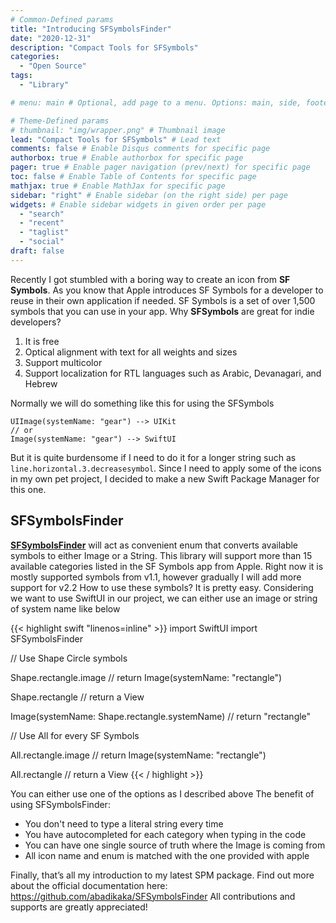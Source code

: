 ```yaml
---
# Common-Defined params
title: "Introducing SFSymbolsFinder"
date: "2020-12-31"
description: "Compact Tools for SFSymbols"
categories:
  - "Open Source"
tags:
  - "Library"

# menu: main # Optional, add page to a menu. Options: main, side, footer

# Theme-Defined params
# thumbnail: "img/wrapper.png" # Thumbnail image
lead: "Compact Tools for SFSymbols" # Lead text
comments: false # Enable Disqus comments for specific page
authorbox: true # Enable authorbox for specific page
pager: true # Enable pager navigation (prev/next) for specific page
toc: false # Enable Table of Contents for specific page
mathjax: true # Enable MathJax for specific page
sidebar: "right" # Enable sidebar (on the right side) per page
widgets: # Enable sidebar widgets in given order per page
  - "search"
  - "recent"
  - "taglist"
  - "social"
draft: false
---
```


Recently I got stumbled with a boring way to create an icon from **SF Symbols**. As you know that Apple introduces SF Symbols for a developer to reuse in their own application if needed. SF Symbols is a set of over 1,500 symbols that you can use in your app. Why **SFSymbols** are great for indie developers?

1. It is free
2. Optical alignment with text for all weights and sizes
3. Support multicolor
4. Support localization for RTL languages such as Arabic, Devanagari, and Hebrew

Normally we will do something like this for using the SFSymbols

```
UIImage(systemName: "gear") --> UIKit
// or
Image(systemName: "gear") --> SwiftUI
```

But it is quite burdensome if I need to do it for a longer string such as `line.horizontal.3.decreasesymbol`. Since I need to apply some of the icons in my own pet project, I decided to make a new Swift Package Manager for this one.

## SFSymbolsFinder

**[SFSymbolsFinder](https://github.com/abadikaka/SFSymbolsFinder)** will act as convenient enum that converts available symbols to either Image or a String. This library will support more than 15 available categories listed in the SF Symbols app from Apple. Right now it is mostly supported symbols from v1.1, however gradually I will add more support for v2.2
How to use these symbols? It is pretty easy. Considering we want to use SwiftUI in our project, we can either use an image or string of system name like below

{{< highlight swift "linenos=inline" >}}
import SwiftUI
import SFSymbolsFinder

// Use Shape Circle symbols

Shape.rectangle.image // return Image(systemName: "rectangle")

Shape.rectangle // return a View

Image(systemName: Shape.rectangle.systemName) // return "rectangle"

// Use All for every SF Symbols

All.rectangle.image // return Image(systemName: "rectangle")

All.rectangle // return a View
{{< / highlight >}}

You can either use one of the options as I described above
The benefit of using SFSymbolsFinder:
- You don't need to type a literal string every time
- You have autocompleted for each category when typing in the code
- You can have one single source of truth where the Image is coming from
- All icon name and enum is matched with the one provided with apple

Finally, that’s all my introduction to my latest SPM package. Find out more about the official documentation here: https://github.com/abadikaka/SFSymbolsFinder
All contributions and supports are greatly appreciated!
